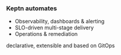### Keptn automates

- Observability, dashboards & alerting
- SLO-driven multi-stage delivery 
- Operations & remediation

declarative, extensible and based on GitOps